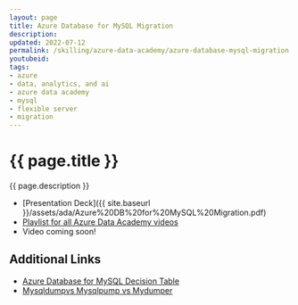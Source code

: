 ```yaml
---
layout: page
title: Azure Database for MySQL Migration
description: 
updated: 2022-07-12
permalink: /skilling/azure-data-academy/azure-database-mysql-migration
youtubeid: 
tags: 
- azure
- data, analytics, and ai
- azure data academy
- mysql
- flexible server
- migration
---
```


# {{ page.title }}

{{ page.description }}

* [Presentation Deck]({{ site.baseurl }}/assets/ada/Azure%20DB%20for%20MySQL%20Migration.pdf)
* [Playlist for all Azure Data Academy videos](https://www.youtube.com/playlist?list=PLz7jPMmpNrjlOS4hbINKqLVBafb5yD5Rm)
* Video coming soon!

## Additional Links

* [Azure Database for MySQL Decision Table](https://docs.microsoft.com/en-us/azure/mysql/single-server/how-to-decide-on-right-migration-tools#decision-table)
* [Mysqldump​ vs Mysqlpump vs Mydumper](https://mydbops.wordpress.com/2019/03/26/mysqldump%E2%80%8B-vs-mysqlpump-vs-mydumper/)
